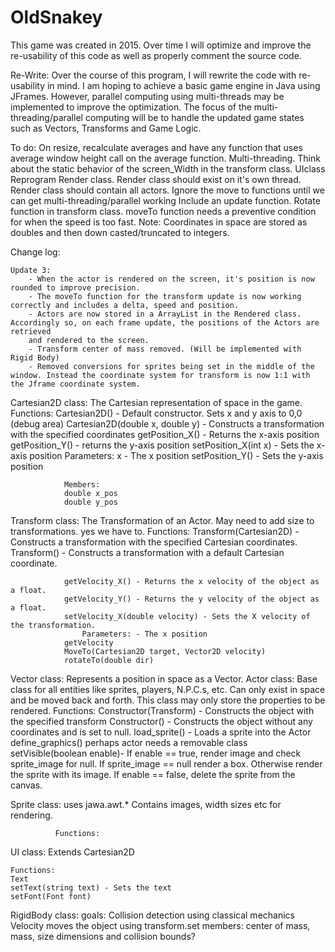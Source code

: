 # OldSnakey
This game was created in 2015. Over time I will optimize and improve the re-usability of this code as well as properly comment the source code.


Re-Write: Over the course of this program, I will rewrite the code with re-usability in mind. I am hoping to achieve a
basic game engine in Java using JFrames. However, parallel computing using multi-threads may be implemented to improve the optimization.
The focus of the multi-threading/parallel computing will be to handle the updated game states such as Vectors, Transforms and Game Logic.


To do: On resize, recalculate averages and have any function that uses average window height call on the average function.
		Multi-threading.
		Think about the static behavior of the screen_Width in the transform class.
		UIclass
		Reprogram Render class. Render class should exist on it's own thread.
		Render class should contain all actors. Ignore the move to functions until we can get multi-threading/parallel working
		Include an update function.
		Rotate function in transform class.
		moveTo function needs a preventive condition for when the speed is too fast.
Note: Coordinates in space are stored as doubles and then down casted/truncated to integers.

Change log:

	Update 3:
		- When the actor is rendered on the screen, it's position is now rounded to improve precision.
		- The moveTo function for the transform update is now working correctly and includes a delta, speed and position.
		- Actors are now stored in a ArrayList in the Rendered class. Accordingly so, on each frame update, the positions of the Actors are retrieved
		and rendered to the screen.
		- Transform center of mass removed. (Will be implemented with Rigid Body)
		- Removed conversions for sprites being set in the middle of the window. Instead the coordinate system for transform is now 1:1 with the Jframe coordinate system.
		
Cartesian2D class: The Cartesian representation of space in the game.
				Functions:
				Cartesian2D() - Default constructor. Sets x and y axis to 0,0 (debug area)
				Cartesian2D(double x, double y) - Constructs a transformation with the specified coordinates
				getPosition_X() - Returns the x-axis position
				getPosition_Y() - returns the y-axis position
				setPosition_X(int x) - Sets the x-axis position
					Parameters: x - The x position
				setPosition_Y() - Sets the y-axis position
				
				Members:
				double x_pos
				double y_pos
				
Transform class: The Transformation of an Actor.
				May need to add size to transformations. yes we have to.
				Functions:
				Transform(Cartesian2D) - Constructs a transformation with the specified Cartesian coordinates.
				Transform() - Constructs a transformation with a default Cartesian coordinate.
				
				getVelocity_X() - Returns the x velocity of the object as a float.
				getVelocity_Y() - Returns the y velocity of the object as a float.
				setVelocity_X(double velocity) - Sets the X velocity of the transformation.
					Parameters: - The x position
				getVelocity
				MoveTo(Cartesian2D target, Vector2D velocity)
				rotateTo(double dir)
				
Vector class: Represents a position in space as a Vector.
Actor class: Base class for all entities like sprites, players, N.P.C.s, etc.
			 Can only exist in space and be moved back and forth.
			 This class may only store the properties to be rendered.
			 Functions:
			 Constructor(Transform) - Constructs the object with the specified transform
			 Constructor() - Constructs the object without any coordinates and is set to null.
			 load_sprite() - Loads a sprite into the Actor
			 define_graphics()
			 perhaps actor needs a removable class
			  setVisible(boolean enable)- If enable == true, render image and check sprite_image for null. If sprite_image == null
			  render a box. Otherwise render the sprite with its image. If enable == false, delete the sprite from the canvas.
			  
Sprite class: uses jawa.awt.*
			  Contains images, width sizes etc for rendering.
			  
			  Functions:
			  

UI class: 
	Extends Cartesian2D
	
	Functions:
	Text
	setText(string text) - Sets the text
	setFont(Font font)
	
RigidBody class:
	goals: Collision detection using classical mechanics
			Velocity moves the object using transform.set
			members: center of mass, mass, size dimensions and collision bounds?
			
			 